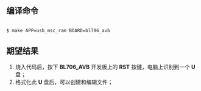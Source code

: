 ## 编译命令
```bash

$ make APP=usb_msc_ram BOARD=bl706_avb

```

## 期望结果
1. 烧入代码后，按下 **BL706_AVB** 开发板上的 **RST** 按键，电脑上识别到一个 **U** 盘；
2. 格式化此 **U** 盘后，可以创建和编辑文件；
